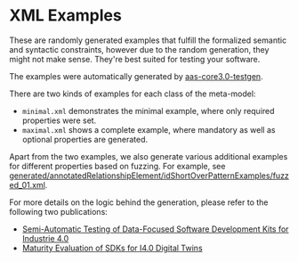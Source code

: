 # XML Examples

These are randomly generated examples that fulfill the formalized semantic and syntactic constraints, 
however due to the random generation, they might not make sense.
They're best suited for testing your software.

The examples were automatically generated by [aas-core3.0-testgen].

There are two kinds of examples for each class of the meta-model:

* `minimal.xml` demonstrates the minimal example, where only required properties were set.
* `maximal.xml` shows a complete example, where mandatory as well as optional properties are generated.

Apart from the two examples, we also generate various additional examples for different properties based on fuzzing.
For example, see [generated/annotatedRelationshipElement/idShortOverPatternExamples/fuzzed\_01.xml].

For more details on the logic behind the generation, please refer to the following two publications:
- [Semi-Automatic Testing of Data-Focused Software Development Kits for Industrie 4.0]
- [Maturity Evaluation of SDKs for I4.0 Digital Twins]

[aas-core3.0-testgen]: https://github.com/aas-core-works/aas-core3.0-testgen
[generated/annotatedRelationshipElement/idShortOverPatternExamples/fuzzed\_01.xml]: generated/annotatedRelationshipElement/idShortOverPatternExamples/fuzzed_01.xml
[Semi-Automatic Testing of Data-Focused Software Development Kits for Industrie 4.0]: https://www.researchgate.net/publication/366347536_Semi-Automatic_Testing_of_Data-Focused_Software_Development_Kits_for_Industrie_40
[Maturity Evaluation of SDKs for I4.0 Digital Twins]: https://www.researchgate.net/publication/374055610_Maturity_Evaluation_of_SDKs_for_I40_Digital_Twins
